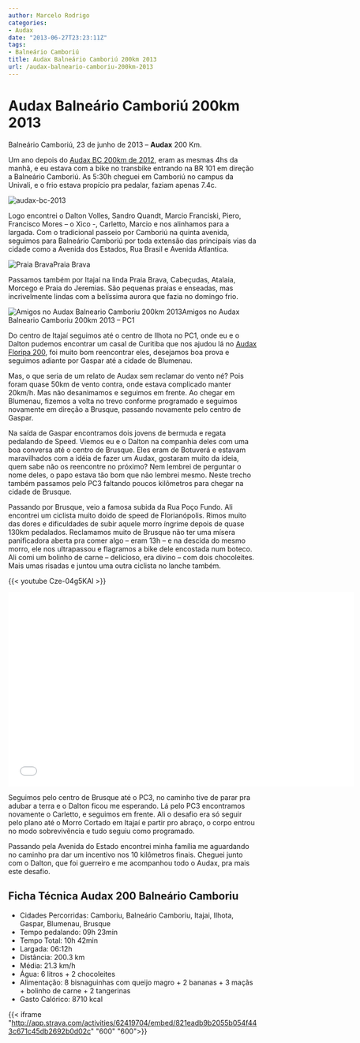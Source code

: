 ```yaml
---
author: Marcelo Rodrigo
categories:
- Audax
date: "2013-06-27T23:23:11Z"
tags:
- Balneário Camboriú
title: Audax Balneário Camboriú 200km 2013
url: /audax-balneario-camboriu-200km-2013
---
```

# Audax Balneário Camboriú 200km 2013

Balneário Camboriú, 23 de junho de 2013 – **Audax** 200 Km.

Um ano depois do [Audax BC 200km de 2012](/relato-audax-200-balneario-camboriu "Audax 200 Balneario Camboriu 2012"), eram as mesmas 4hs da manhã, e eu estava com a bike no transbike entrando na BR 101 em direção a Balneário Camboriú. As 5:30h cheguei em Camboriú no campus da Univali, e o frio estava propício pra pedalar, faziam apenas 7.4c.

![audax-bc-2013](/images/2013/06/audax-bc-20131.webp)

Logo encontrei o Dalton Volles, Sandro Quandt, Marcio Franciski, Piero, Francisco Mores – o Xico -, Carletto, Marcio e nos alinhamos para a largada. Com o tradicional passeio por Camboriú na quinta avenida, seguimos para Balneário Camboriú por toda extensão das principais vias da cidade como a Avenida dos Estados, Rua Brasil e Avenida Atlantica.

![Praia Brava](/images/2013/06/audax-balneario-camboriu-itajai-praia-brava.webp)Praia Brava

Passamos também por Itajaí na linda Praia Brava, Cabeçudas, Atalaia, Morcego e Praia do Jeremias. São pequenas praias e enseadas, mas incrivelmente lindas com a belíssima aurora que fazia no domingo frio.

![Amigos no Audax Balneario Camboriu 200km 2013](/images/2013/06/audax-balneariocamboriu-200km-2013-amigos-pc1.webp)Amigos no Audax Balneario Camboriu 200km 2013 – PC1

Do centro de Itajaí seguimos até o centro de Ilhota no PC1, onde eu e o Dalton pudemos encontrar um casal de Curitiba que nos ajudou lá no [Audax Floripa 200](/audax-floripa-200km-2012), foi muito bom reencontrar eles, desejamos boa prova e seguimos adiante por Gaspar até a cidade de Blumenau.

Mas, o que seria de um relato de Audax sem reclamar do vento né? Pois foram quase 50km de vento contra, onde estava complicado manter 20km/h. Mas não desanimamos e seguimos em frente. Ao chegar em Blumenau, fizemos a volta no trevo conforme programado e seguimos novamente em direção a Brusque, passando novamente pelo centro de Gaspar.

Na saída de Gaspar encontramos dois jovens de bermuda e regata pedalando de Speed. Viemos eu e o Dalton na companhia deles com uma boa conversa até o centro de Brusque. Eles eram de Botuverá e estavam maravilhados com a idéia de fazer um Audax, gostaram muito da ideia, quem sabe não os reencontre no próximo? Nem lembrei de perguntar o nome deles, o papo estava tão bom que não lembrei mesmo. Neste trecho também passamos pelo PC3 faltando poucos kilômetros para chegar na cidade de Brusque.

Passando por Brusque, veio a famosa subida da Rua Poço Fundo. Ali encontrei um ciclista muito doido de speed de Florianópolis. Rimos muito das dores e dificuldades de subir aquele morro íngrime depois de quase 130km pedalados. Reclamamos muito de Brusque não ter uma mísera panificadora aberta pra comer algo – eram 13h – e na descida do mesmo morro, ele nos ultrapassou e flagramos a bike dele encostada num boteco. Ali comi um bolinho de carne – delicioso, era divino – com dois chocoleites. Mais umas risadas e juntou uma outra ciclista no lanche também.

{{< youtube Cze-04g5KAI >}}
<iframe allowfullscreen="" frameborder="0" height="394" loading="lazy" src="//www.youtube.com/embed/Cze-04g5KAI" width="700"></iframe>

Seguimos pelo centro de Brusque até o PC3, no caminho tive de parar pra adubar a terra e o Dalton ficou me esperando. Lá pelo PC3 encontramos novamente o Carletto, e seguimos em frente. Ali o desafio era só seguir pelo plano até o Morro Cortado em Itajaí e partir pro abraço, o corpo entrou no modo sobrevivência e tudo seguiu como programado.

Passando pela Avenida do Estado encontrei minha família me aguardando no caminho pra dar um incentivo nos 10 kilômetros finais. Cheguei junto com o Dalton, que foi guerreiro e me acompanhou todo o Audax, pra mais este desafio.

## Ficha Técnica Audax 200 Balneário Camboriu

- Cidades Percorridas: Camboriu, Balneário Camboriu, Itajai, Ilhota, Gaspar, Blumenau, Brusque
- Tempo pedalando: 09h 23min
- Tempo Total: 10h 42min 
- Largada: 06:12h
- Distância: 200.3 km
- Média: 21.3 km/h
- Água: 6 litros + 2 chocoleites
- Alimentação: 8 bisnaguinhas com queijo magro + 2 bananas + 3 maçãs + bolinho de carne + 2 tangerinas
- Gasto Calórico: 8710 kcal
 
{{< iframe "http://app.strava.com/activities/62419704/embed/821eadb9b2055b054f443c671c45db2692b0d02c" "600" "600">}}